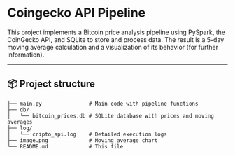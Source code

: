 # Coingecko API Pipeline

This project implements a Bitcoin price analysis pipeline using PySpark, the CoinGecko API, and SQLite to store and process data. The result is a 5-day moving average calculation and a visualization of its behavior (for further information).

---

## 📦 Project structure
```plaintext
├── main.py               # Main code with pipeline functions
├── db/
│   └── bitcoin_prices.db # SQLite database with prices and moving averages
├── log/
│   └── cripto_api.log    # Detailed execution logs
├── image.png             # Moving average chart
└── README.md             # This file
```

